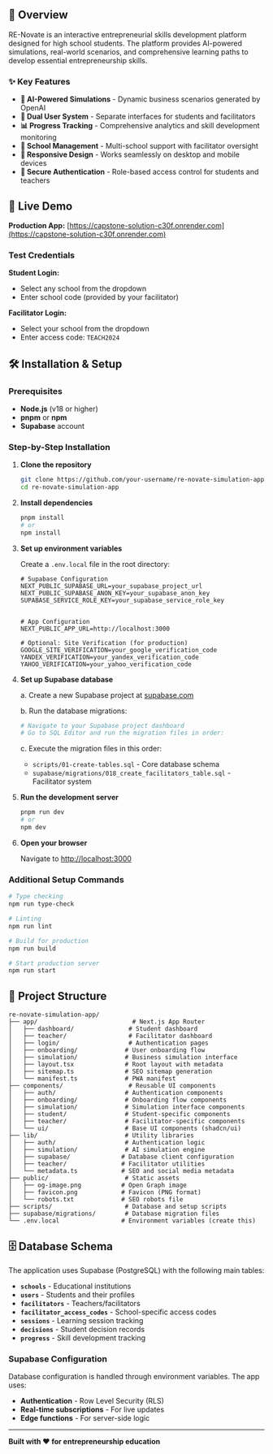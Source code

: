 ## 🎯 Overview

RE-Novate is an interactive entrepreneurial skills development platform designed for high school students. The platform provides AI-powered simulations, real-world scenarios, and comprehensive learning paths to develop essential entrepreneurship skills.

### ✨ Key Features

- **🤖 AI-Powered Simulations** - Dynamic business scenarios generated by OpenAI
- **👥 Dual User System** - Separate interfaces for students and facilitators
- **📊 Progress Tracking** - Comprehensive analytics and skill development monitoring
- **🏫 School Management** - Multi-school support with facilitator oversight
- **📱 Responsive Design** - Works seamlessly on desktop and mobile devices
- **🔐 Secure Authentication** - Role-based access control for students and teachers

## 🚀 Live Demo

**Production App:** [https://capstone-solution-c30f.onrender.com](https://capstone-solution-c30f.onrender.com)

### Test Credentials

**Student Login:**

- Select any school from the dropdown
- Enter school code (provided by your facilitator)

**Facilitator Login:**

- Select your school from the dropdown
- Enter access code: `TEACH2024`

## 🛠️ Installation & Setup

### Prerequisites

- **Node.js** (v18 or higher)
- **pnpm** or **npm**
- **Supabase** account

### Step-by-Step Installation

1. **Clone the repository**

   ```bash
   git clone https://github.com/your-username/re-novate-simulation-app.git
   cd re-novate-simulation-app
   ```

2. **Install dependencies**

   ```bash
   pnpm install
   # or
   npm install
   ```

3. **Set up environment variables**

   Create a `.env.local` file in the root directory:

   ```env
   # Supabase Configuration
   NEXT_PUBLIC_SUPABASE_URL=your_supabase_project_url
   NEXT_PUBLIC_SUPABASE_ANON_KEY=your_supabase_anon_key
   SUPABASE_SERVICE_ROLE_KEY=your_supabase_service_role_key


   # App Configuration
   NEXT_PUBLIC_APP_URL=http://localhost:3000

   # Optional: Site Verification (for production)
   GOOGLE_SITE_VERIFICATION=your_google_verification_code
   YANDEX_VERIFICATION=your_yandex_verification_code
   YAHOO_VERIFICATION=your_yahoo_verification_code
   ```

4. **Set up Supabase database**

   a. Create a new Supabase project at [supabase.com](https://supabase.com)

   b. Run the database migrations:

   ```bash
   # Navigate to your Supabase project dashboard
   # Go to SQL Editor and run the migration files in order:
   ```

   c. Execute the migration files in this order:

   - `scripts/01-create-tables.sql` - Core database schema
   - `supabase/migrations/018_create_facilitators_table.sql` - Facilitator system

5. **Run the development server**

   ```bash
   pnpm run dev
   # or
   npm dev
   ```

6. **Open your browser**

   Navigate to [http://localhost:3000](http://localhost:3000)

### Additional Setup Commands

```bash
# Type checking
npm run type-check

# Linting
npm run lint

# Build for production
npm run build

# Start production server
npm run start
```

## 📁 Project Structure

```
re-novate-simulation-app/
├── app/                          # Next.js App Router
│   ├── dashboard/               # Student dashboard
│   ├── teacher/                 # Facilitator dashboard
│   ├── login/                   # Authentication pages
│   ├── onboarding/             # User onboarding flow
│   ├── simulation/             # Business simulation interface
│   ├── layout.tsx              # Root layout with metadata
│   ├── sitemap.ts              # SEO sitemap generation
│   └── manifest.ts             # PWA manifest
├── components/                  # Reusable UI components
│   ├── auth/                   # Authentication components
│   ├── onboarding/             # Onboarding flow components
│   ├── simulation/             # Simulation interface components
│   ├── student/                # Student-specific components
│   ├── teacher/                # Facilitator-specific components
│   └── ui/                     # Base UI components (shadcn/ui)
├── lib/                        # Utility libraries
│   ├── auth/                   # Authentication logic
│   ├── simulation/             # AI simulation engine
│   ├── supabase/              # Database client configuration
│   ├── teacher/               # Facilitator utilities
│   └── metadata.ts            # SEO and social media metadata
├── public/                     # Static assets
│   ├── og-image.png           # Open Graph image
│   ├── favicon.png            # Favicon (PNG format)
│   └── robots.txt             # SEO robots file
├── scripts/                    # Database and setup scripts
├── supabase/migrations/        # Database migration files
└── .env.local                 # Environment variables (create this)
```

## 🗄️ Database Schema

The application uses Supabase (PostgreSQL) with the following main tables:

- **`schools`** - Educational institutions
- **`users`** - Students and their profiles
- **`facilitators`** - Teachers/facilitators
- **`facilitator_access_codes`** - School-specific access codes
- **`sessions`** - Learning session tracking
- **`decisions`** - Student decision records
- **`progress`** - Skill development tracking

### Supabase Configuration

Database configuration is handled through environment variables. The app uses:

- **Authentication** - Row Level Security (RLS)
- **Real-time subscriptions** - For live updates
- **Edge functions** - For server-side logic

---

**Built with ❤️ for entrepreneurship education**
